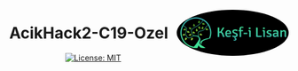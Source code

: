 <a href="http://kesf-i-lisan.co/"><img src="https://github.com/Kesf-i-Lisan/AcikHack2-C19-Ozel/blob/master/dosyalar/kesf_i_lisan_logo.png" style="border-radius:60% !important;  width:40% !important; height:40% !important; " align="right" /></a>
# AcikHack2-C19-Ozel
<p align="center">

  <a href="https://github.com/kefranabg/readme-md-generator/blob/master/LICENSE">
    <img alt="License: MIT" src="https://img.shields.io/badge/license-MIT-yellow.svg" target="_blank" />
  </a>
</p>
